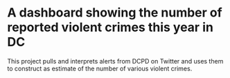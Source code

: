 # A dashboard showing the number of reported violent crimes this year in DC


This project pulls and interprets alerts from DCPD on Twitter and uses them to construct as estimate of the number of various violent crimes.
